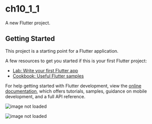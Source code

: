 # ch10_1_1

A new Flutter project.

## Getting Started

This project is a starting point for a Flutter application.

A few resources to get you started if this is your first Flutter project:

- [Lab: Write your first Flutter app](https://docs.flutter.dev/get-started/codelab)
- [Cookbook: Useful Flutter samples](https://docs.flutter.dev/cookbook)

For help getting started with Flutter development, view the
[online documentation](https://docs.flutter.dev/), which offers tutorials,
samples, guidance on mobile development, and a full API reference.

![image not loaded](https://user-images.githubusercontent.com/114163699/221416241-5f62c870-b767-455f-b982-0692bcb09df4.png)

![image not loaded](https://user-images.githubusercontent.com/114163699/221416265-f6ec7fba-e93b-435e-8839-fa0a17b7525f.png)
